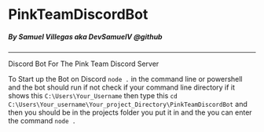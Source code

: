 # PinkTeamDiscordBot
##### By Samuel Villegas aka DevSamuelV @github
------------------------------------------------------
Discord Bot For The Pink Team Discord Server

To Start up the Bot on Discord `node .`
in the command line or powershell and the bot should run if not check if your command line 
directory if it shows this `C:\Users\Your_Username` then type this 
`cd C:\Users\Your_username\Your_project_Directory\PinkTeamDiscordBot` 
and then you should be in the 
projects folder you put it in and the you can enter the command `node .`
